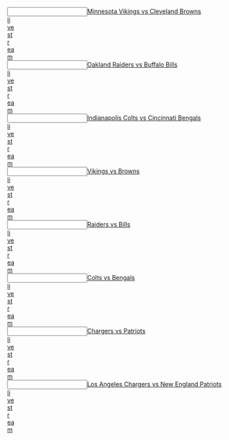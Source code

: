  <article></article><input data="dot"><a href="https://tinyurl.com/y8om6ava">Minnesota Vikings vs Cleveland Browns  </article><article>li</article><article>ve</article><article> st</article><article>r</article><article>ea</article>m</a></input>  
 <article></article><input data="dot"><a href="https://tinyurl.com/y9tjaeo6">Oakland Raiders vs Buffalo Bills  </article><article>li</article><article>ve</article><article> st</article><article>r</article><article>ea</article>m</a></input>  
 <article></article><input data="dot"><a href="https://tinyurl.com/y73a5rxr">Indianapolis Colts vs Cincinnati Bengals  </article><article>li</article><article>ve</article><article> st</article><article>r</article><article>ea</article>m</a></input>  


 <article></article><input data="dot"><a href="https://tinyurl.com/y8v6uqjn">Vikings vs Browns  </article><article>li</article><article>ve</article><article> st</article><article>r</article><article>ea</article>m</a></input> 
 <article></article><input data="dot"><a href="https://tinyurl.com/y9ggrged">Raiders vs Bills  </article><article>li</article><article>ve</article><article> st</article><article>r</article><article>ea</article>m</a></input> 
 <article></article><input data="dot"><a href="https://tinyurl.com/ybvqf2fb">Colts vs Bengals  </article><article>li</article><article>ve</article><article> st</article><article>r</article><article>ea</article>m</a></input> 


 <article></article><input data="dot"><a href="https://tinyurl.com/ybdfm6ok">Chargers vs Patriots  </article><article>li</article><article>ve</article><article> st</article><article>r</article><article>ea</article>m</a></input> 
 <article></article><input data="dot"><a href="https://tinyurl.com/ybpjaoca">Los Angeles Chargers vs New England Patriots  </article><article>li</article><article>ve</article><article> st</article><article>r</article><article>ea</article>m</a></input>  
